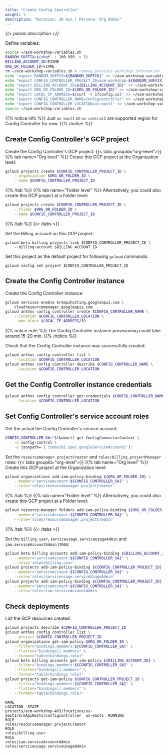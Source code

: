 ```yaml
---
title: "Create Config Controller"
weight: 1
description: "Duration: 20 min | Persona: Org Admin"
---
```

_{{< param description >}}_

Define variables:
```Bash
source ~/acm-workshop-variables.sh
RANDOM_SUFFIX=$(shuf -i 100-999 -n 1)
BILLING_ACCOUNT_ID=FIXME
ORG_OR_FOLDER_ID=FIXME
rm ~/acm-workshop-variables.sh # remove previous workshop information
echo "export RANDOM_SUFFIX=${RANDOM_SUFFIX}" >> ~/acm-workshop-variables.sh
echo "export CONFIG_CONTROLLER_PROJECT_ID=acm-workshop-${RANDOM_SUFFIX}" >> ~/acm-workshop-variables.sh
echo "export BILLING_ACCOUNT_ID=${BILLING_ACCOUNT_ID}" >> ~/acm-workshop-variables.sh
echo "export ORG_OR_FOLDER_ID=${ORG_OR_FOLDER_ID}" >> ~/acm-workshop-variables.sh
echo "export LOCAL_IP_ADDRESS=$(curl -4 ifconfig.co)" >> ~/acm-workshop-variables.sh
echo "export CONFIG_CONTROLLER_NAME=configcontroller" >> ~/acm-workshop-variables.sh
echo "export CONFIG_CONTROLLER_LOCATION=us-east1" >> ~/acm-workshop-variables.sh
source ~/acm-workshop-variables.sh
```
{{% notice info %}}
Just `us-east1` or `us-central1` are supported region for Config Controller for now.
{{% /notice %}}

## Create Config Controller's GCP project

Create the Config Controller's GCP project:
{{< tabs groupId="org-level">}}
{{% tab name="Org level" %}}
Create this GCP project at the Organization level:
```Bash
gcloud projects create $CONFIG_CONTROLLER_PROJECT_ID \
    --organization $ORG_OR_FOLDER_ID \
    --name $CONFIG_CONTROLLER_PROJECT_ID
```
{{% /tab %}}
{{% tab name="Folder level" %}}
Alternatively, you could also create this GCP project at a Folder level:
```Bash
gcloud projects create $CONFIG_CONTROLLER_PROJECT_ID \
    --folder $ORG_OR_FOLDER_ID \
    --name $CONFIG_CONTROLLER_PROJECT_ID
```
{{% /tab %}}
{{< /tabs >}}

Set the Billing account on this GCP project: 
```
gcloud beta billing projects link $CONFIG_CONTROLLER_PROJECT_ID \
    --billing-account $BILLING_ACCOUNT_ID
```

Set this project as the default project for following `gcloud` commands:
```
gcloud config set project $CONFIG_CONTROLLER_PROJECT_ID
```

## Create the Config Controller instance

Create the Config Controller instance:
```Bash
gcloud services enable krmapihosting.googleapis.com \
    cloudresourcemanager.googleapis.com
gcloud anthos config controller create $CONFIG_CONTROLLER_NAME \
    --location $CONFIG_CONTROLLER_LOCATION \
    --man-block $LOCAL_IP_ADDRESS/32
```
{{% notice note %}}
The Config Controller instance provisioning could take around 15-20 min.
{{% /notice %}}

Check that the Config Controller instance was successfully created:
```Bash
gcloud anthos config controller list \
    --location $CONFIG_CONTROLLER_LOCATION
gcloud anthos config controller describe $CONFIG_CONTROLLER_NAME \
    --location $CONFIG_CONTROLLER_LOCATION
```

## Get the Config Controller instance credentials

```Bash
gcloud anthos config controller get-credentials $CONFIG_CONTROLLER_NAME \
    --location $CONFIG_CONTROLLER_LOCATION
```

## Set Config Controller's service account roles

Get the actual the Config Controller's service account:
```Bash
CONFIG_CONTROLLER_SA="$(kubectl get ConfigConnectorContext \
    -n config-control \
    -o jsonpath='{.items[0].spec.googleServiceAccount}')"
```

Set the `resourcemanager.projectCreator` and `roles/billing.projectManager` roles:
{{< tabs groupId="org-level">}}
{{% tab name="Org level" %}}
Create this GCP project at the Organization level:
```Bash
gcloud organizations add-iam-policy-binding ${ORG_OR_FOLDER_ID} \
    --member="serviceAccount:${CONFIG_CONTROLLER_SA}" \
    --role='roles/resourcemanager.projectCreator'
```
{{% /tab %}}
{{% tab name="Folder level" %}}
Alternatively, you could also create this GCP project at a Folder level:
```Bash
gcloud resource-manager folders add-iam-policy-binding ${ORG_OR_FOLDER_ID} \
    --member="serviceAccount:${CONFIG_CONTROLLER_SA}" \
    --role='roles/resourcemanager.projectCreator'
```
{{% /tab %}}
{{< /tabs >}}

Set the `billing.user`, `serviceusage.serviceUsageAdmin` and `iam.serviceAccountAdmin` roles:
```Bash
gcloud beta billing accounts add-iam-policy-binding ${BILLING_ACCOUNT_ID} \
    --member="serviceAccount:${CONFIG_CONTROLLER_SA}" \
    --role='roles/billing.user'
gcloud projects add-iam-policy-binding ${CONFIG_CONTROLLER_PROJECT_ID} \
    --member="serviceAccount:${CONFIG_CONTROLLER_SA}" \
    --role='roles/serviceusage.serviceUsageAdmin'
gcloud projects add-iam-policy-binding ${CONFIG_CONTROLLER_PROJECT_ID} \
    --member="serviceAccount:${CONFIG_CONTROLLER_SA}" \
    --role='roles/iam.serviceAccountAdmin'
```

## Check deployments

List the GCP resources created:
```Bash
gcloud projects describe $CONFIG_CONTROLLER_PROJECT_ID
gcloud anthos config controller list \
    --project $CONFIG_CONTROLLER_PROJECT_ID
gcloud organizations get-iam-policy $ORG_OR_FOLDER_ID \
    --filter="bindings.members:${CONFIG_CONTROLLER_SA}" \
    --flatten="bindings[].members" \
    --format="table(bindings.role)"
gcloud beta billing accounts get-iam-policy ${BILLING_ACCOUNT_ID} \
    --filter="bindings.members:${CONFIG_CONTROLLER_SA}" \
    --flatten="bindings[].members" \
    --format="table(bindings.role)"
gcloud projects get-iam-policy $CONFIG_CONTROLLER_PROJECT_ID \
    --filter="bindings.members:${CONFIG_CONTROLLER_SA}" \
    --flatten="bindings[].members" \
    --format="table(bindings.role)"
```
```Plaintext
NAME                                                                       LOCATION  STATE
projects/acm-workshop-463/locations/us-east1/krmApiHosts/configcontroller  us-east1  RUNNING
ROLE
roles/resourcemanager.projectCreator
ROLE
roles/billing.user
ROLE
roles/iam.serviceAccountAdmin
roles/serviceusage.serviceUsageAdmin
```
